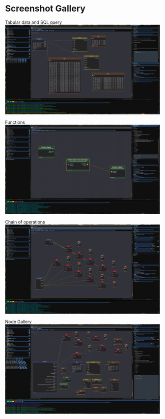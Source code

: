# Screenshot Gallery

Tabular data and SQL query
![Table](screenshot_table.png)

Functions
![Function](screenshot_function.png)

Chain of operations
![Chain](screenshot_chain.png)

Node Gallery
![Node Gallery](screenshot_nodegallery.png)
